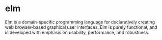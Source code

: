 # elm
Elm is a domain-specific programming language for declaratively creating web browser-based graphical user interfaces. Elm is purely functional, and is developed with emphasis on usability, performance, and robustness.
